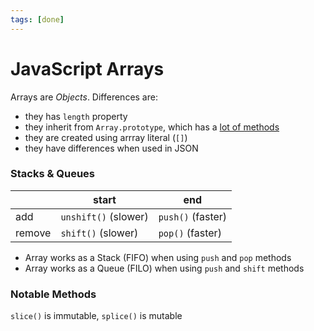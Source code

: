 ```yaml
---
tags: [done]
---
```


# JavaScript Arrays

Arrays are _Objects_. Differences are:

- they has `length` property
- they inherit from `Array.prototype`, which has a [lot of methods](https://developer.mozilla.org/ru/docs/Web/JavaScript/Reference/Global_Objects/Array/prototype#methods)
- they are created using arrray literal (`[]`)
- they have differences when used in JSON

### Stacks & Queues

|        | start                | end               |
| ------ | -------------------- | ----------------- |
| add    | `unshift()` (slower) | `push()` (faster) |
| remove | `shift()` (slower)   | `pop()` (faster)  |

- Array works as a Stack (FIFO) when using `push` and `pop` methods
- Array works as a Queue (FILO) when using `push` and `shift` methods

### Notable Methods

`slice()` is immutable, `splice()` is mutable

